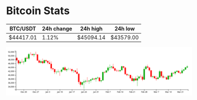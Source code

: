 # Bitcoin Stats

BTC/USDT|24h change|24h high|24h low|
|---|---|---|---|
|$44417.01|1.12%|$45094.14|$43579.00|

<img src="./chart.svg">
